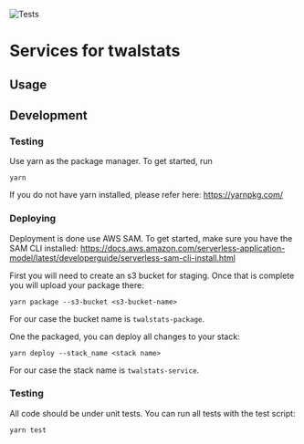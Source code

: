 ![Tests](https://github.com/Aphramzo/twalstats-services/workflows/Tests/badge.svg)

# Services for twalstats

## Usage

## Development

### Testing

Use yarn as the package manager. To get started, run

```
yarn
```

If you do not have yarn installed, please refer here: https://yarnpkg.com/

### Deploying

Deployment is done use AWS SAM. To get started, make sure you have the SAM CLI installed: https://docs.aws.amazon.com/serverless-application-model/latest/developerguide/serverless-sam-cli-install.html

First you will need to create an s3 bucket for staging. Once that is complete you will upload your package there:

```
yarn package --s3-bucket <s3-bucket-name>
```

For our case the bucket name is `twalstats-package`.

One the packaged, you can deploy all changes to your stack:

```
yarn deploy --stack_name <stack name>
```

For our case the stack name is `twalstats-service`.

### Testing

All code should be under unit tests. You can run all tests with the test script:

```
yarn test
```

